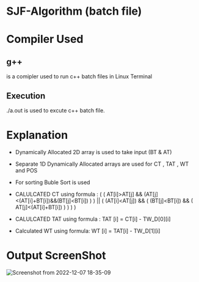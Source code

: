 # SJF-Algorithm (batch file)


 # Compiler Used
 <h2>g++</h2> is a comipler used to run c++ batch files in Linux Terminal 
 <h2> Execution</h2>
   ./a.out is used to excute c++ batch file.
 
 # Explanation
 - Dynamically Allocated 2D array is used to take input (BT & AT)
 - Separate 1D Dynamically Allocated  arrays are used for  CT , TAT , WT and POS
 
 - For sorting Buble Sort is used
 - CALULCATED CT using formula :
   (
      ( AT[i]>AT[j] && 
      (AT[j]<(AT[i]+BT[i])&&(BT[j]<BT[i]) ) 
      )
               ||
        (
                (AT[i]<AT[j])
                 &&
            (
                  (BT[j]<BT[i]) &&
                  ( AT[j]<(AT[i]+BT[i]) )
             )
          )
     )
   
 - CALULCATED TAT using formula :
       TAT [i] = CT[i] - TW_D[0][i]
 
 - Calculated WT using formula:
      WT [i] = TAT[i] - TW_D[1][i]


 # Output ScreenShot
![Screenshot from 2022-12-07 18-35-09](https://user-images.githubusercontent.com/91987110/206231390-9299a784-d82f-4afd-9c3e-20cec275861a.png)
 
